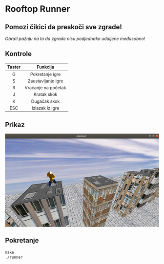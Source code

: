 # Rooftop Runner
## Pomozi čikici da preskoči sve zgrade!
_Obrati pažnju na to da zgrade nisu podjednako udaljene međusobno!_


## Kontrole

| Taster        | Funkcija            |
| :-----------: |:-------------:      |
| G             | Pokretanje igre     |
| S             | Zaustavljanje igre  |
| R             | Vraćanje na početak |
| J             | Kratak skok         |
| K             | Dugačak skok        |
| ESC           | Izlazak iz igre     |

## Prikaz
![Screenshot](https://github.com/MATF-RG19/RG135-rooftop-runner/blob/master/screenshots/07.png)

## Pokretanje
```
make
./runner
```
